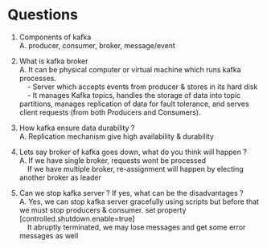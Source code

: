 # Questions

1. Components of kafka <br>
A. producer, consumer, broker, message/event

2. What is kafka broker <br>
A. It can be physical computer or virtual machine which runs kafka processes. <br> 
  &nbsp;&nbsp;&nbsp; - Server which accepts events from producer & stores in its hard disk <br> 
  &nbsp;&nbsp;&nbsp; - It manages Kafka topics, handles the storage of data into topic partitions, manages replication of data for fault tolerance, and serves client requests (from both Producers and Consumers).

3. How kafka ensure data durability ? <br>
A. Replication mechanism give high availability & durability

4. Lets say broker of kafka goes down, what do you think will happen ? <br>
A. If we have single broker, requests wont be processed <br>
&nbsp;&nbsp;&nbsp;  If we have multiple broker, re-assignment will happen by electing another broker as leader 

6. Can we stop kafka server ? If yes, what can be the disadvantages ? <br>
A. Yes, we can stop kafka server gracefully using scripts but before that we must stop producers & consumer. set property [controlled.shutdown.enable=true] <br>
&nbsp;&nbsp;&nbsp; It abruptly terminated, we may lose messages and get some error messages as well 
